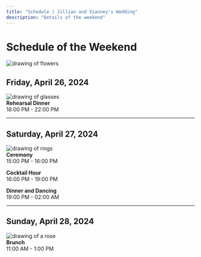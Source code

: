 ```yaml
---
title: "Schedule | Jillian and Vianney's Wedding"
description: "Details of the weekend"
---
```


# Schedule of the Weekend

![drawing of flowers](/img/schedule/flowers.svg)

## Friday, April 26, 2024

![drawing of glasses](/img/schedule/glasses.svg)\
**Rehearsal Dinner**\
18:00 PM - 22:00 PM

---

## Saturday, April 27, 2024

![drawing of rings](/img/schedule/rings.svg)\
**Ceremony**\
15:00 PM - 16:00 PM

**Cocktail Hour**\
16:00 PM - 19:00 PM

**Dinner and Dancing**\
19:00 PM - 02:00 AM

---

## Sunday, April 28, 2024

![drawing of a rose](/img/schedule/rose.svg)\
**Brunch**\
11:00 AM - 1:00 PM

